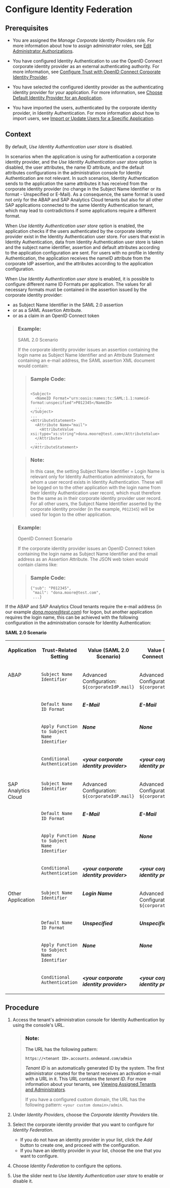 <!-- loio749284f4498649ba8e8bcc3e8342b9dd -->

# Configure Identity Federation



<a name="loio749284f4498649ba8e8bcc3e8342b9dd__prereq_tvw_gtk_25b"/>

## Prerequisites

-   You are assigned the *Manage Corporate Identity Providers* role. For more information about how to assign administrator roles, see [Edit Administrator Authorizations](../Operation-Guide/edit-administrator-authorizations-86ee374.md).

-   You have configured Identity Authentication to use the OpenID Connect corporate identity provider as an external authenticating authority. For more information, see [Configure Trust with OpenID Connect Corporate Identity Provider](../Operation-Guide/configure-trust-with-openid-connect-corporate-identity-provider-8ff83a1.md).

-   You have selected the configured identity provider as the authenticating identity provider for your application. For more information, see [Choose Default Identity Provider for an Application](../Operation-Guide/choose-default-identity-provider-for-an-application-e9d8274.md).

-   You have imported the users, authenticated by the corporate identity provider, in Identity Authentication. For more information about how to import users, see [Import or Update Users for a Specific Application](../Operation-Guide/import-or-update-users-for-a-specific-application-33838e0.md).




<a name="loio749284f4498649ba8e8bcc3e8342b9dd__context_imb_h32_25b"/>

## Context

By default, *Use Identity Authentication user store* is disabled.

In scenarios when the application is using for authentication a corporate identity provider, and the *Use Identity Authentication user store* option is disabled, the user attributes, the name ID attribute, and the default attributes configurations in the administration console for Identity Authentication are not relevant. In such scenarios, Identity Authentication sends to the application the same attributes it has received from the corporate identity provider \(no change in the Subject Name Identifier or its format - Unspecified or E-Mail\). As a consequence, the same format is used not only for the ABAP and SAP Analytics Cloud tenants but also for all other SAP applications connected to the same Identity Authentication tenant, which may lead to contradictions if some applications require a different format.

When *Use Identity Authentication user store* option is enabled, the application checks if the users authenticated by the corporate identity provider exist in the Identity Authentication user store. For users that exist in Identity Authentication, data from Identity Authentication user store is taken and the subject name identifier, assertion and default attributes according to the application configuration are sent. For users with no profile in Identity Authentication, the application receives the nameID attribute from the corporate IdP assertion, and the attributes according to the application configuration.

When *Use Identity Authentication user store* is enabled, it is possible to configure different name ID Formats per application. The values for all necessary formats must be contained in the assertion issued by the corporate identity provider:

-   as Subject Name Identifier in the SAML 2.0 assertion
-   or as a SAML Assertion Attribute.
-   or as a claim in an OpenID Connect token

> ### Example:  
> SAML 2.0 Scenario
> 
> If the corporate identity provider issues an assertion containing the login name as Subject Name Identifier and an Attribute Statement containing an e-mail address, the SAML assertion XML document would contain:
> 
> > ### Sample Code:  
> > ```
> > 
> > <Subject>
> >   <NameID Format="urn:oasis:names:tc:SAML:1.1:nameid-format:unspecified">P012345</NameID>
> >   ...
> > </Subject>
> > ...
> > <AttributeStatement>
> >   <Attribute Name="mail">
> >     <AttributeValue xsi:type="xs:string">dona.moore@test.com</AttributeValue>
> >   </Attribute>
> >   ...
> > </AttributeStatement>
> > ```
> 
> > ### Note:  
> > In this case, the setting Subject Name Identifier = Login Name is relevant only for Identity Authentication administrators, for whom a user record exists in Identity Authentication. These will be logged on to the other application with the login name from their Identity Authentication user record, which must therefore be the same as in their corporate identity provider user record. For all other users, the Subject Name Identifier asserted by the corporate identity provider \(in the example, `P012345`\) will be used for logon to the other application.

> ### Example:  
> OpenID Connect Scenario
> 
> If the corporate identity provider issues an OpenID Connect token containing the login name as Subject Name Identifier and the email address as an Assertion Attribute. The JSON web token would contain claims like:
> 
> > ### Sample Code:  
> > ```
> > {"sub": "P012345",
> >  "mail": "dona.moore@test.com",
> >  ...}
> > ```

If the ABAP and SAP Analytics Cloud tenants require the e-mail address \(in our example *dona.moore@test.com*\) for logon, but another application requires the login name, this can be achieved with the following configuration in the administration console for Identity Authentication:

**SAML 2.0 Scenario**


<table>
<tr>
<th valign="top">

Application



</th>
<th valign="top">

Trust-Related Setting



</th>
<th valign="top">

Value \(SAML 2.0 Scenario\)



</th>
<th valign="top">

Value \(OpenID Connect Scenario\)



</th>
</tr>
<tr>
<td valign="top" rowspan="4">

ABAP



</td>
<td valign="top">

`Subject Name Identifier`



</td>
<td valign="top">

Advanced Configuration: `${corporateIdP.mail}`



</td>
<td valign="top">

Advanced Configuration: `${corporateIdP.mail}`



</td>
</tr>
<tr>
<td valign="top">

`Default Name ID Format`



</td>
<td valign="top">

***E-Mail***



</td>
<td valign="top">

***E-Mail***



</td>
</tr>
<tr>
<td valign="top">

`Apply Function to Subject Name Identifier`



</td>
<td valign="top">

***None***



</td>
<td valign="top">

***None***



</td>
</tr>
<tr>
<td valign="top">

`Conditional Authentication`



</td>
<td valign="top">

***<your corporate identity provider\>***



</td>
<td valign="top">

***<your corporate identity provider\>***



</td>
</tr>
<tr>
<td valign="top" rowspan="4">

SAP Analytics Cloud



</td>
<td valign="top">

`Subject Name Identifier`



</td>
<td valign="top">

Advanced Configuration: `${corporateIdP.mail}`



</td>
<td valign="top">

Advanced Configuration: `${corporateIdP.mail}`



</td>
</tr>
<tr>
<td valign="top">

`Default Name ID Format`



</td>
<td valign="top">

***E-Mail***



</td>
<td valign="top">

***E-Mail***



</td>
</tr>
<tr>
<td valign="top">

`Apply Function to Subject Name Identifier`



</td>
<td valign="top">

***None***



</td>
<td valign="top">

***None***



</td>
</tr>
<tr>
<td valign="top">

`Conditional Authentication`



</td>
<td valign="top">

***<your corporate identity provider\>***



</td>
<td valign="top">

***<your corporate identity provider\>***



</td>
</tr>
<tr>
<td valign="top" rowspan="4">

Other Application



</td>
<td valign="top">

`Subject Name Identifier`



</td>
<td valign="top">

***Login Name***



</td>
<td valign="top">

Advanced Configuration: `${corporateIdP.mail}`



</td>
</tr>
<tr>
<td valign="top">

`Default Name ID Format`



</td>
<td valign="top">

***Unspecified***



</td>
<td valign="top">

***Unspecified***



</td>
</tr>
<tr>
<td valign="top">

`Apply Function to Subject Name Identifier`



</td>
<td valign="top">

***None***



</td>
<td valign="top">

***None***



</td>
</tr>
<tr>
<td valign="top">

`Conditional Authentication`



</td>
<td valign="top">

***<your corporate identity provider\>***



</td>
<td valign="top">

***<your corporate identity provider\>***



</td>
</tr>
</table>



<a name="loio749284f4498649ba8e8bcc3e8342b9dd__steps_enable_idfederation"/>

## Procedure

1.  Access the tenant's administration console for Identity Authentication by using the console's URL.

    > ### Note:  
    > The URL has the following pattern:
    > 
    > `https://<tenant ID>.accounts.ondemand.com/admin`
    > 
    > *Tenant ID* is an automatically generated ID by the system. The first administrator created for the tenant receives an activation e-mail with a URL in it. This URL contains the *tenant ID*. For more information about your tenants, see [Viewing Assigned Tenants and Administrators](../viewing-assigned-tenants-and-administrators-f56e6f2.md).
    > 
    > If you have a configured custom domain, the URL has the following pattern: `<your custom domain>/admin`.

2.  Under *Identity Providers*, choose the *Corporate Identity Providers* tile.

3.  Select the corporate identity provider that you want to configure for *Identity Federation*.

    -   If you do not have an identity provider in your list, click the *Add* button to create one, and proceed with the configuration.
    -   If you have an identity provider in your list, choose the one that you want to configure.

4.  Choose *Identity Federation* to configure the options.

5.  Use the slider next to *Use Identity Authentication user store* to enable or disable it.


